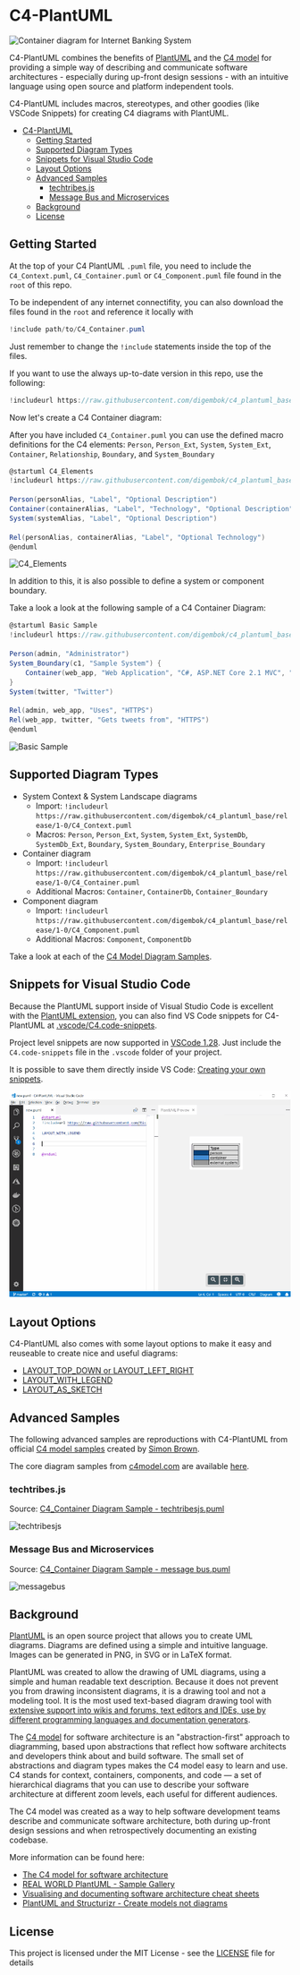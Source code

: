# C4-PlantUML

![Container diagram for Internet Banking System](http://www.plantuml.com/plantuml/png/pPLjZzCu4CVVzrECojlssbrWsKFTYZwmEX2zwrrw1n8WD4ccgOLZHxQpfHnyztDSDoJhLjp3eYChhTePpzy__psPFj46bIbptj7lcIXGOGufhR7aPaKVp8IpJEGa32Js7wd6ggt2uYLBpGREXyD6FCSF2z8QCuhOHuApXysaeiIWo3Z1dnsmJsGrIPfTGTTIc7t1kSle3QPooqG6Q-IQEf-RW6WmHltVH2PAoQrNc4ak5ToxS8-BL4fXjAd_-TYnHgDObY95jHkF3tHjXbF4ms23MnWFtEEYKwbIKgVYaTbnWXJrXj9Jb0KfBOLZ37cyyBLxQemmEiNaVQQgy_hSyFB1-QDfY3XyT7zwSNsAnROPAO7ytRU1khYi_aAeoqdrTmfAxxIX_AvPpiukBgVpaEN-xD7rRFXLWxuDr8_kEMrG-E9z3_vubE_4dk3E4YkEJ92wQvm7zo_dyuV_qAB_ZyR80eo4M1eZBH6hB69IT3Oi9T0rH8TJHY85nRADwNowWjPZlw_i8lZK-JJoGsRiCx0V6YxbN_KwTMYCvXhVOcEtODymBkwlEQXjhl6dtTVMbjgK9T_pTmmpd61MvrA6MNKLQwdWcQWaoLWNXRsZ328dtQcx1hfNLxDIMwD8lH5l14mWyLz1hi5i269RseCjCnj_AEGk1fWazbgCxa9ZkAEk1Tgx12Ylzonlkz3y1NC2PxvZMW8lAOP9KN2Me67IiWu68yq-qkEpy_7hvtY3FOWALIal_fYz7Gsgt7WmSAUQ4sSt5j4TI1iha3WtIHX0aRfm3HWVl5fEkj1kP0ktfVWT5aN85x7gKt-96LMS8L-KA5QO7an4Ld9Kjn2NIjwmb3GWvyTvrgLmZOoScHqOQOrsFckuOLYLC5NHGQpaLfCwmguB3BaNCcRy2FBiNWzUOOwAYPEem5dE3AMWorXRLBd-s-WwOC_t82dTi8H2Uf-lpVUZnfrXxZ-tJn3z-W8EcLj7Y8nKfA7Kf41HnhHHQFc0YRLKkMkm7cniNGfOcWqaYb8IXY7NlQhnIMlWChDVo2G_XB0rNUZtPFdiQtqybybxKlKxVQfLlkApizRkTeGkHhk1IAsNp0xC5jxJ_W8PzuF2RRVQ433XPzE29KfgkJRmz4EoiLNanrKNmfz5jnVbo0wHzbPs8x5McDEjyTIy8UJyq5M93TGdRLmKO2nBywMbUlLawe5HA3GwJ_nTdUJqoWVIWnpq--F3Im-FA-ohtpNfzhNzj5ejeo-tr6rNwmB_NMMZvHi2tSu1fwNjPvnDsvYhRjpooVrHxqJIW-VHBpyF0fR6zdUYLx-oe_uHiTy8Kmrh9NCtaxUA6T9WP7i3hp-VpewvPfNxhOxpsX49gqtzAbDfTZlDHROg00gAIir4TembMgoMJPQca7MjtLTDumAjWNVlrU95QDuJgrdc_2y0 "Container diagram for Internet Banking System")

C4-PlantUML combines the benefits of [PlantUML](http://en.plantuml.com/) and the [C4 model](https://c4model.com/) for providing a simple way of describing and communicate software architectures - especially during up-front design sessions - with an intuitive language using open source and platform independent tools.

C4-PlantUML includes macros, stereotypes, and other goodies (like VSCode Snippets) for creating C4 diagrams with PlantUML.

- [C4-PlantUML](#c4-plantuml)
  - [Getting Started](#getting-started)
  - [Supported Diagram Types](#supported-diagram-types)
  - [Snippets for Visual Studio Code](#snippets-for-visual-studio-code)
  - [Layout Options](#layout-options)
  - [Advanced Samples](#advanced-samples)
    - [techtribes.js](#techtribesjs)
    - [Message Bus and Microservices](#message-bus-and-microservices)
  - [Background](#background)
  - [License](#license)

## Getting Started

At the top of your C4 PlantUML `.puml` file, you need to include the `C4_Context.puml`, `C4_Container.puml` or `C4_Component.puml` file found in the `root` of this repo.

To be independent of any internet connectifity, you can also download the files found in the `root` and reference it locally with

```c#
!include path/to/C4_Container.puml
```

Just remember to change the `!include` statements inside the top of the files.

If you want to use the always up-to-date version in this repo, use the following:

```c#
!includeurl https://raw.githubusercontent.com/digembok/c4_plantuml_base/release/1-0/C4_Container.puml
```

Now let's create a C4 Container diagram:

After you have included `C4_Container.puml` you can use the defined macro definitions for the C4 elements: `Person`, `Person_Ext`, `System`, `System_Ext`, `Container`, `Relationship`, `Boundary`, and `System_Boundary`

```csharp
@startuml C4_Elements
!includeurl https://raw.githubusercontent.com/digembok/c4_plantuml_base/release/1-0/C4_Container.puml

Person(personAlias, "Label", "Optional Description")
Container(containerAlias, "Label", "Technology", "Optional Description")
System(systemAlias, "Label", "Optional Description")

Rel(personAlias, containerAlias, "Label", "Optional Technology")
@enduml
```

![C4_Elements](http://www.plantuml.com/plantuml/png/xLXhKziu5FtkNw663oqpOGcq1PODcUPX2hCXOV8Ojaix6H4hYQUEv96KGdQx_tqbsH5EX5Phf_2fOWQCTU-vvrx9HuyFZ4FA5_F8UmsQ92AKYOSTP_EyLm6QX1W1l-rV-Pt1wBmhVZMxxMuFx9ohvWcaFbz68Pxcn1pupOjEWjY__DC71uUUnxw6E8OKpe4mWek83z03hqVX5CyHvc0iVY6QDRkdCBu90pu3XvLAvlqSFbmXnk0KzSE_43XuNybwKJJc44yZ1FxsW6XzWOe8NyRed62UU1og7ZQ30RaNoO49Z1Zo_id2r2abzoc4AYlOEL9DlP5Gvjji00bcSgfMxyW21v0kQxKLlmqM5iuL8y86ZtUggRSDGWD4RU_bY28GG3P3WQJv6hJXaYnulY6EY63Shd_g3WUZUd_K_zqVD2yoAT_1yTSfbSccF7pVRxIQ6OiPnC4z3Jb7672wGEO4aTbru1o1KfFCmp7eGyp0LR_a9NC5J0YHVweJ8kUF37D6KL2xWHIBUfvMzsL73JGfWXm5mfo286JZ1MCXmMM04GeOu0JS8V0DHc4WhRnN20UFAUfyLxaEkjUZLlUc8_nYvKiu9u9nACTOm6xQj_tpmQXt-V5Y028quTA5XjCPptY8mZUIMH6Yl1zlwhXyWqOY0yZA08qYU8UYtSo7K3exIz-MmDeCX0oaVcv0-I1dvDF0u3Rf_MAF83BheGZAbDaiZ7CcAbn7Aqu7vHNeuHezNTApKcaNh8op7TeFd4hokYovmd0qdk6judt6-_jL9hxZqmsXhDscy5-g-xA_jhzVMgk1u3QXP5uMPYGprYbjiwiCIdjxjTAk4qCdPeAPDXfrhMuDySc_IHsKjqdGx9CCgtjxag4RokJfCDBWQ-WT9Bx0EqAB55DaxSOgMjIdQwfZ52okm7H3RblaJUAj8iMLmcfKkBLzQUtOv1xRYLf2Eo5CXkuqDietB5A-uRMHu73xujcGOnj5EtqdWCbjcAjixI9baqkqaLvx-yBPiT64subQGbiW70pRkShNAr8-kRanS-pzWFhPmOLuMIjepyEDOP9qP_AuWmONA8fHxWEOSDRge639RggrOEzs5WO1mbzQUwfZpMVey1a-uTDp-FIUy6axVDgfZpekZacCJa4Ti53j41cPy7j8nSEISJJ_HPXSqt0EwHAW2Cc37pi5WvbX248CcCII7lr571FA1MB6wHgHM0I0EDZqPUdUEbg2CS5OFA40S0Au8ymbvWW7mXOkWX3XiSZ3_uReyeu4oxBSwC-06l5m32CL5nEyz_WcLeJA0fA5GK9Cp0drJ2RhmGFq3KKabfa8I2ZAKlJmVktt-jtEgF5nTNAldBmxF6xeVl-FWT_hrDiZm_3eHFvem_wd_i2_olGV71oTD5eca67ugsfvxmeinsFv-H1Sgvc7TttIDUyhbAdJeB5n8jseY7bohXo_RHoTMq_ow46Gmp0QlI1dFGfEyYTr-MCbdqp_b-2iPvQLwjlcyNcpugxp2t8sPxkxpjlVeznS3Yv6RV-ZtsbvCwaRJAVeHMYAS93S7NZVpy1Q4_yFX17uxdslRioCMce1abcgJ7HsDjjLoRDE6vMeISDKHTT1jQ4DL3k9X5HQvgNBQ-2dGfzN3nNX7BSXIORhDnKECFaG83QcJwD-nf_noi8IOPFlo7_WEJWRocEGDv2B9k0Cf-FrrQZco88f1vEy2LQKk1d1u5kqycxosrRU6QxujQ6ccFFs4DmcVlPBlk9xm2R170fgb87xaCz23FZBxGh7EhXb7pZOsEKLsUJz9fp6aO0KXBKHfEDPo0KPLbuv21OALpubjwNxB4aLC0uda-ARnQPOzEgN7R-NsRszUtlIQht_GRitNSSNMQHrEkwzHVxb-UVoB9oC2gUuUfoVPn7NMc3gfpvrcmALzruTPEThLiJoy305lJ2X3V4to1MNVJEX_CglNNEAlyx29llpc63vd9LzxUGM_CowySQzSA1T44SB1k9YouGcQrac-gQionWPPTz6lA-kknqXYndnFddVQ9nNVf1uw-os4--TYceMnTOvM1NxM9odMYVFfjW_5LjO6UEWhT8fy5owdi8_jwxhF0nTDtYyiAxRoScM7ZYJIL9Fc9NQwl0X7hen3uaSxvQ42jL_ucBySPNIWsouglqhYSXq-Hz0wQ4hcKt_DxhNGz4wOOE52V58Ho1yG3XOpAD_0G00 "C4_Elements")

In addition to this, it is also possible to define a system or component boundary.

Take a look a look at the following sample of a C4 Container Diagram:

```csharp
@startuml Basic Sample
!includeurl https://raw.githubusercontent.com/digembok/c4_plantuml_base/release/1-0/C4_Container.puml

Person(admin, "Administrator")
System_Boundary(c1, "Sample System") {
    Container(web_app, "Web Application", "C#, ASP.NET Core 2.1 MVC", "Allows users to compare multiple Twitter timelines")
}
System(twitter, "Twitter")

Rel(admin, web_app, "Uses", "HTTPS")
Rel(web_app, twitter, "Gets tweets from", "HTTPS")
@enduml
```

![Basic Sample](http://www.plantuml.com/plantuml/png/xLXhRziw4ltkNy7hV6W3E8sJFfhDEaRzK1vOnmaiPRDtsy9Wf74iN9aKIBgkTzl_laD9PcGpMa7sRJvT1aWKSURCcI5r-FWa5HLgFejghqYFHrn8VDWhRRNQRm5CGWR46JZNpj0Rdz_WhzxDu6P4ziwJLaCaLosZa3rMnFIStkKmHNIl_ksGe-DQJVuHifWAEYDeHEUHyk2xwaJX8vi1KyJ7No3oPWj1u_imK5Dot6pcti_ezskGaZw26_u7oD7xPjvBWAyeUuo0_BT6iBc82bmjOpZdJAKUnqcFdDA0Bp0vCg6HXDhFF4n72Bx889AoahqFIKlUQ2ZxRJx0psSvjLeFVCu2AfRjzehV1ei2paqhmWQFTqbBtdQv240KlTSZ2YIWSWg1flcA3EYIprMr8OuuCXvqVh-vyyOTT-p-m_5wbxcK7wZ_nwFGoMOy7CVfzdivYobbmKA4IW4ZIip1dY0wko6T0Qdt-2pqYKkP9DTklPRE5JBXNFzfJT2E-3hCcO2WVKy5mtgUjWvrHvlq15050PeB4eJIdqiPSjOW322GH77o0EGRZS90MzL-0nOyfMZoNUNgtToE-pVtG_IB4r-k59yXhXvZXDsq7pZdtdXqTN7faGWcIhk8y76gSXvO-6uwAqAe-l5cZilNCCOCg6mG64Vq0QBzt8TGFplBtjR9sWoaacH-vO3wGS_8vu79vxJtQt44p6m44TKfosaOLqmKNSShJaUD5UZn6ZrJqhDwVP-iZFCTne-SQlAcB9N2AF2dRATuNzZXOKlYTtow8PJjpndyrzQXxcyV7jRNQe3S9eBF6cZ6SsETqRQx6gH-SD2kxvTYcCHiCDl6eAxLhOkV_EkLW_Qs2Tfzcc7hu40pB8UoUPOO6V0rz27W5_Z0nJR5nAoBi7OlwlCrDJ6sB2vYba7kNkHDulrjYgk5rQfmV_VI5cFp1IiWMXow7C9cM9h6HldkjYdVtQsLuDtknIj2Zeie5jCl1R2vtLKgss2Rikabsafli7lXYh5XeWg85eSkW2XXEAXKlj4svTER6pl7qUxr-p_WA5w55IpEenp39bcUoTCEcbn254Fb0nWw6tL8OFb-fhNauFCq309WN_i7ISUQprs9pzqpFgCIdz4pFeCIdq7canmNVHx3AUaG6IOxHCadQa45FYobWjaRDBaLuOoA9O48zC5FdX9lQXcIa16fiRI7EuzZBXGYvfnkWSSOWB9WqrTcU-jeINpE63v1G1GdgYJC5LF00hIbyo04vcCUpZSGomSUB1jwepyboOY7FesIk8opWwStSKAeWP0o359YVAwIPpvP3nx0DuXuh3D1I8fbsVRmVkkCt9lXk7knEhatJzuTV-oQVkTVdZCQTWPZo_33YVunXkxlhkTSv_gFZZwSTFisa6NujwHLlIieE1xhpuUpTji-l9kJhdrVaPYM6dGtJgGR5R5FpisFRxiVpWjFyl0ToJ4QZL-Ginc5Kl8d7VrJI3wT_Y_2sKoO8gflUn_FUytoEhyWPtksbzTvztkK-ollSZnmBfnXlpRLkY5DYhK87e45wTr1xSSPMMluluT6v4VjHsjZPhGp2vBEqiJ4P5TakofvtccZ4crjcAdeEgWnB08rJfXGafPzwVAAE9dGLzN3X725sv0qmxMRYZ8m_H20zCNpg5_O5xQoA8YmoNViV5SLEEUKnuQsaNTBe2ISYUScereX2_Cvs-GDs6x4hGWstsqhNqv-vygNXDlXsj1Gh7XxI3wdViMNVDll0NkSAOhKX2IBK4r3HjJBxGfz4xnW7-XjxFAssUJz7Pty226Hi36Ymf-62id8nie1MQIu-9JUbXxAD5KY5PrCjjyizd3HwrmDdL5kz_RkxKc___vFshsPEhx88ctIATzR_BKyLr-UqScgS8PhnldNBE962spzDATkMw2gtgkJ_7pDYrWL7aRGToUq8VuskTrbtoHKNVcDQqNnDraKoVuivam_vsNVE9KBVcxTU5s-SC0-YQEv9F5souGXMx1CkBQiwnWvPTz5lAzlRuOeYpdnFddVxPut_oJnDjdj9jvxpQGLABR9eL2nF-9vgd_oonJxByL6ApCEbbKs1NwLhcVmlrhNJHv5kfvrlxok5vF3bfqtQJ0BaK2ze_-6KWcgkC0RyCrDkt-4HYwTQILB--hxwPURMxaMy32cSOoMz_10Ed4SXNwogwpZgzvUWtJSspT3nqCN0UJupH6v_cTFztMYY2yacKiafGLGqwPeCfj7AjGXFPHR1OAeS0OHnf98yMT6yhLAEn4dCyFEsWYYLN9FjEuaI1tlqlDkNRJIHgRt2UO2bCH_GV_Hryzvbq_0Wlai-Xy0 "Basic Sample")

## Supported Diagram Types

* System Context & System Landscape diagrams
  * Import: `!includeurl https://raw.githubusercontent.com/digembok/c4_plantuml_base/release/1-0/C4_Context.puml`
  * Macros: `Person`, `Person_Ext`, `System`, `System_Ext`, `SystemDb`, `SystemDb_Ext`, `Boundary`, `System_Boundary`, `Enterprise_Boundary`
* Container diagram
  * Import: `!includeurl https://raw.githubusercontent.com/digembok/c4_plantuml_base/release/1-0/C4_Container.puml`
  * Additional Macros: `Container`, `ContainerDb`, `Container_Boundary`
* Component diagram
  * Import: `!includeurl https://raw.githubusercontent.com/digembok/c4_plantuml_base/release/1-0/C4_Component.puml`
  * Additional Macros: `Component`, `ComponentDb`

Take a look at each of the [C4 Model Diagram Samples](samples/C4CoreDiagrams.md).

## Snippets for Visual Studio Code

Because the PlantUML support inside of Visual Studio Code is excellent with the [PlantUML extension](https://marketplace.visualstudio.com/items?itemName=jebbs.plantuml), you can also find VS Code snippets for C4-PlantUML at [.vscode/C4.code-snippets](.vscode/C4.code-snippets).

Project level snippets are now supported in [VSCode 1.28](https://code.visualstudio.com/updates/v1_28#_project-level-snippets).
Just include the `C4.code-snippets` file in the `.vscode` folder of your project.

It is possible to save them directly inside VS Code: [Creating your own snippets](https://code.visualstudio.com/docs/editor/userdefinedsnippets#_creating-your-own-snippets).

![C4-PlantUML Snippets Video](images/vscode_c4plantuml_snippets.gif)

## Layout Options

C4-PlantUML also comes with some layout options to make it easy and reuseable to create nice and useful diagrams:

* [LAYOUT_TOP_DOWN or LAYOUT_LEFT_RIGHT](LayoutOptions.md#layout_top_down-or-layout_left_right)
* [LAYOUT_WITH_LEGEND](LayoutOptions.md#layout_with_legend)
* [LAYOUT_AS_SKETCH](LayoutOptions.md#layout_as_sketch)

## Advanced Samples

The following advanced samples are reproductions with C4-PlantUML from official [C4 model samples](https://c4model.com/#examples) created by [Simon Brown](http://simonbrown.je/).

The core diagram samples from [c4model.com](https://c4model.com/#coreDiagrams) are available [here](samples/C4CoreDiagrams.md).

### techtribes.js

Source: [C4_Container Diagram Sample - techtribesjs.puml](samples/C4_Container%20Diagram%20Sample%20-%20techtribesjs.puml)

![techtribesjs](http://www.plantuml.com/plantuml/png/pLLjRzis4FxkNt78lco04x-uYRCYDUeNk5sn3btihX_Q8g34iyIM8ZMIgkEk_U-ZICKJBGjRaHOT3KWGUVVSSm_lpe-r8SeK6U_ezqpaH94CA6v8mSqQRysKiqHaA0p4ze6gPhLL97_5g4bXsE_NzZDo-nor9Wcks4U4mNdzK65iY4WumbyTi6jbCL6QNOvBAOnt6BeJdH8gjqmai25SO-TpdI0n92BwVY1JfUIsGfXBBXNySE6MsocHchjr_C_7qhgwYcGXA56xoUIENSYXZN6_4U20nWEttEvCAeggRNzbTXo14fqYRMEPez9IU8uDFXNmqgs0HhWx8_7xH9NvLcVzomV3yQn9iJyUpIwMRLnicQ4IXDzy6r8Nb-MlIUfoMlxQIEcTDfXzRIw3mSNbRD7aCfgFb_F-lmhqRKZzx5QxGCt6-zxwX5J-9_A4TnPRSC84ggzDvy7eSh4u_nA9lYiR8tCm4Y9fZBICM2aHawAJCegWzoGw71CK51HBKjFvz0Y2PR_NrWW-TJvTLKDcKfs07nh-oBVw_kYkC08RNs8JP-0Bnk_xQsxu1ZO-M--xbzGUMUQUVsTV0N3owD5KIB7BPA7XfKPr0iT67T50xink2cjs094a2XDYaEun0jVzyJ5VcZ71j56aLFouVs1o1CDWd1h58jHdxpIyNZantfv0y3zdWUA1Bolt211UOGJJFESiTZ7UY5xlIhEF-70mdBn-HZwGBgnonKG2p_-OTs4jCsi8uxFRjrUzqcxIwxsnNZ3bN6urb1HrML4V66uXHvbpx8Ads7MNWi9q0J_Obzru9oFxH1EVmKR934oAm6LCE9IPTO6oX1dxHGI5NzQWBNDfLGexXcZOOdH3yjobLxMLo-uQkKlBGYogxJ33vxlLxx_2-Tbv8w6LZOIwaO9xGuPPX4gdBBSxXB_NXob5X2Qb-HDcdXOHACnbbUWHzWhv3OsQTxDazktlD6IzdAv7m-DyDH8Lfy04nLlKHu9jBAXlcePQlqahXXFAenr89KKY5pCOdWrRnF9tUBrQzQRbDDaWKWq_HbmcODCt-YTtZsQBQ8un4rB_oPiglCmjHrJDoeGnpANGacDPmGUCl9U6N4cNSRUA6rw98rHL9KW117IS8YquKh2gi6Cq2y_73i-0vdhBZ3aO8rvdxsRyUUZakRJw9CoaHHIwpAoSkjKZAayxuSY2qzF9NOV0GujXDTMeGq6VhjSlLlzeUDAfpQvxW0G3x1v0bODpzkrI-LuZeRxmt5rk5IjltSWGpzPrxzbYDk-wGeJHg7_HWbxhZqQ4mD2NQyFcUCzicSAo58sC9Iz9A0F3SNymhhEe2WjENxxuJrcwtltIL8CWpMHVtUaNMeRPjcj-_znjgAfJgc1FqEox69ZOI9MvOghD4aUbjO2Q0NnRrV13t4WM1l8YuYo6M5Bqeu8PgHX-QIpVaBLG-sbJQ2QISbYwHFO3ior07RygZTFNAQCKnTlhq_fKVuo25Xd_6m00 "techtribesjs")

### Message Bus and Microservices

Source: [C4_Container Diagram Sample - message bus.puml](samples/C4_Container%20Diagram%20Sample%20-%20message%20bus.puml)

![messagebus](http://www.plantuml.com/plantuml/png/pPPjRzis4CVV-rCStBVnx3mqoOh4gEqaQukc3v67laY3W18l4X6P94ZAgRVqku-K55aofMx6MY0qOC2yq_z-l3iVzLeReaosI7lwdd5955a0nJkIfMQEtymaPJ5V83SGsIzKDQy7HUGNHaq2UwDHRNz1lbsYrYJ6WFs5iFkoRbGO6SBZ5E7l7jWLM4qKPYNnGd1JFB2NMtH2g7XWF8OxachiVQy34aD2el-Vo4GfyL0gp4Gg5Bmup5U-uvJytRh-zxPZdPo48kEKgDLu_4JNPEWY7da1DZ0EyfNlJeMYgBhs0xDA4IZH2T8kIebA2rumUZoby4M-AWn_TqgY-rYvyvQsqV71tj7KHnmTxKyFBxfOR9kXuYIz_JLGXyVkuqCTJzod2qgljC75psRPtJqydfxvBFkpeulPw5yJz6kWVizNTuByFzvpo4-9ydpIqwnPPCK9uwX-Dix1_l7PsSjjKlGCQBQuBvpH20b6G2YC4VOOpEML2TvB64NG5NalnHWv1SNYnFGUJw6nxE-vTOB7tkD9EPd6fGMAILEOYlbGcPwwgU5JzEKuToYwhDWlUiDxjk5JfAXujgg3DLdoWh-tlXJxfwUpJDj3e_hAltAOG5J-x4DjQ1DTxRS_36_vdL0Buh86rq5ESzE7nktaH7RBRcWNcKYPiiY9M9RXy4JR-hpQtHjVloDBeYF5fDc12O-pbAYRaw4pZuV30ZnDnSEQKhjoBWWdCO99a2cGIjon5FlGR4uBHQJy0LE0QiaYz7bs893AtR9J8Sm6pJn1a89n0-8EI1IXrc3pK-41MwVB9whSRdKHtCSh6nYccMwINP4mPERoyoQG8bnBeKoE4MQQSSU4I-H6jn0i2lrRw-a7lqAdP8_UdfohB5njX9yf90OrS7Veb6ca-Qp8OLIb9ZCbXSOsdigfEoMJZ3BJJZHxCVpjm_by0-gJ4aj6BPLGCU5CvzKOFDWj84whU8EAMCeCQuCgl1f0vG1iTj1PkTba-gX8bBhNhcW3Ap12eTwwLMZe4LHrwa2uN0MVtxT79sMfh8N24fMsqVDUJjDrzrGb91GI4MrRIHfs5j51D5dFbyXBGpjnBKr0Gf6Pihd19CH0GfPelwH4ZhIxb4xAtY5LxWS3QvKINZcsqpyrwYRLc_dyKx3cwVUSy-3gxHzlveEnzpT-af6Kc8uAWyjjt0n2z8f7E_0k-FXXw0NqOWpUdr_C6zW1SgghR8Yc-1SC0n7Te_cnQ7ca-bneg5TdoVB3hQErYTLJGyDIfoXZqLDiS_oVJMTrlZg5LVEdmtzayuIADjXIn8_UPEeuOh_NY5QFx_oQpvJX66yDTvqmIf7VN0qsPj9hovujqdy0 "messagebus")

## Background

[PlantUML](http://en.plantuml.com/) is an open source project that allows you to create UML diagrams.
Diagrams are defined using a simple and intuitive language.
Images can be generated in PNG, in SVG or in LaTeX format.

PlantUML was created to allow the drawing of UML diagrams, using a simple and human readable text description.
Because it does not prevent you from drawing inconsistent diagrams, it is a drawing tool and not a modeling tool.
It is the most used text-based diagram drawing tool with [extensive support into wikis and forums, text editors and IDEs, use by different programming languages and documentation generators](http://en.plantuml.com/running).

The [C4 model](https://c4model.com/) for software architecture is an "abstraction-first" approach to diagramming, based upon abstractions that reflect how software architects and developers think about and build software.
The small set of abstractions and diagram types makes the C4 model easy to learn and use.
C4 stands for context, containers, components, and code — a set of hierarchical diagrams that you can use to describe your software architecture at different zoom levels, each useful for different audiences.

The C4 model was created as a way to help software development teams describe and communicate software architecture, both during up-front design sessions and when retrospectively documenting an existing codebase.

More information can be found here:

* [The C4 model for software architecture](https://c4model.com/)
* [REAL WORLD PlantUML - Sample Gallery](https://real-world-plantuml.com/)
* [Visualising and documenting software architecture cheat sheets](http://www.codingthearchitecture.com/2017/04/27/visualising_and_documenting_software_architecture_cheat_sheets.html)
* [PlantUML and Structurizr - Create models not diagrams](http://www.codingthearchitecture.com/2016/12/08/plantuml_and_structurizr.html)

## License

This project is licensed under the MIT License - see the [LICENSE](LICENSE) file for details